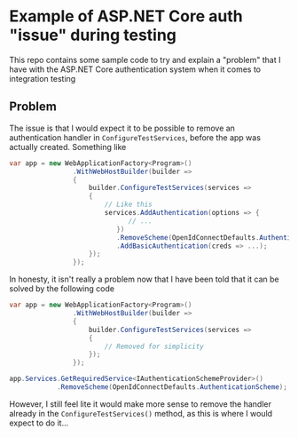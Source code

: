 # Example of ASP.NET Core auth "issue" during testing

This repo contains some sample code to try and explain a "problem" that I have with the ASP.NET Core authentication system when it comes to integration testing

## Problem

The issue is that I would expect it to be possible to remove an authentication handler in `ConfigureTestServices`, before the app was actually created. Something like

```csharp
var app = new WebApplicationFactory<Program>()
                .WithWebHostBuilder(builder =>
                {
                    builder.ConfigureTestServices(services =>
                    {
                        // Like this
                        services.AddAuthentication(options => {
                              // ...
                           })
                           .RemoveScheme(OpenIdConnectDefaults.AuthenticationScheme)
                           .AddBasicAuthentication(creds => ...);	
                    });
                });
```

In honesty, it isn't really a problem now that I have been told that it can be solved by the following code

```csharp
var app = new WebApplicationFactory<Program>()
                .WithWebHostBuilder(builder =>
                {
                    builder.ConfigureTestServices(services =>
                    {
                        // Removed for simplicity
                    });
                });

app.Services.GetRequiredService<IAuthenticationSchemeProvider>()
            .RemoveScheme(OpenIdConnectDefaults.AuthenticationScheme);
```

However, I still feel lite it would make more sense to remove the handler already in the `ConfigureTestServices()` method, as this is where I would expect to do it...